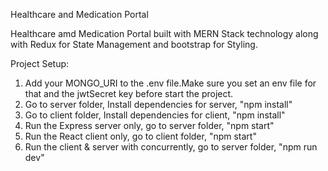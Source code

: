 Healthcare and Medication Portal

Healthcare amd Medication Portal built with MERN Stack technology along with Redux for State Management and bootstrap for Styling.

Project Setup:

1. Add your MONGO_URI to the .env file.Make sure you set an env file for that and the jwtSecret key before start the project.
2. Go to server folder, Install dependencies for server, "npm install"
3. Go to client folder, Install dependencies for client, "npm install"
4. Run the Express server only, go to server folder, "npm start"
5. Run the React client only, go to client folder, "npm start"
6. Run the client & server with concurrently, go to server folder, "npm run dev"





